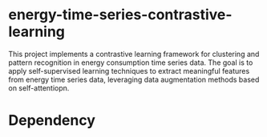 # energy-time-series-contrastive-learning
This project implements a contrastive learning framework for clustering and pattern recognition in energy consumption time series data. The goal is to apply self-supervised learning techniques to extract meaningful features from energy time series data, leveraging data augmentation methods based on self-attentiopn.
# Dependency
